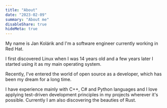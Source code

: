 ```yaml
---
title: "About"
date: "2023-02-09"
summary: "About me"
disableShare: true
hideMeta: true
---
```


My name is Jan Kolárik and I'm a software engineer currently working in Red Hat.

I first discovered Linux when I was 14 years old and a few years later I started using it as my main operating system.

Recently, I've entered the world of open source as a developer, which has been my dream for a long time.

I have experience mainly with C++, C# and Python languages and I love applying test-driven development principles in my projects wherever it's possible. Currently I am also discovering the beauties of Rust.